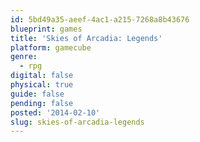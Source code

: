 ```yaml
---
id: 5bd49a35-aeef-4ac1-a215-7268a8b43676
blueprint: games
title: 'Skies of Arcadia: Legends'
platform: gamecube
genre:
  - rpg
digital: false
physical: true
guide: false
pending: false
posted: '2014-02-10'
slug: skies-of-arcadia-legends
---
```

